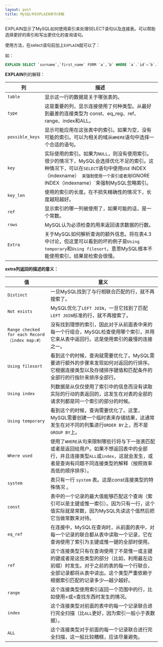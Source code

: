 ```yaml
---
layout: post
title: MySQL中EXPLAIN命令详解
---
```


EXPLAIN显示了MySQL如何使用索引来处理SELECT语句以及连接表。可以帮助选择更好的索引和写出更优化的查询语句。

使用方法，在select语句前加上`EXPLAIN`就可以了：

如：
```sql
EXPLAIN SELECT `surname`,`first_name` FORM `a`,`b` WHERE `a`.`id`=`b`.`id` 
```

**EXPLAIN**列的解释：

|  列  |  描述  |
| ---- | ---- |
| `table` | 显示这一行的数据是关于哪张表的。|
| `type` | 这是重要的列，显示连接使用了何种类型。从最好到最差的连接类型为 const、eq_reg、ref、range、index和ALL。 |
| `possible_keys` | 显示可能应用在这张表中的索引。如果为空，没有可能的索引。可以为相关的域从`WHERE`语句中选择一个合适的语句。 | 
| `key` |  实际使用的索引。如果为`NULL`，则没有使用索引。很少的情况下，MySQL会选择优化不足的索引。这种情况下，可以在`SELECT`语句中使用`USE` INDEX（indexname）` 来强制使用一个索引或者用`IGNORE INDEX（indexname）`来强制MySQL忽略索引。 |
| `key_len` | 使用的索引的长度。在不损失精确性的情况下，长度越短越好。  |
| `ref` | 显示索引的哪一列被使用了，如果可能的话，是一个常数。 | 
| `rows` | MySQL认为必须检查的用来返回请求数据的行数。 |
| `Extra` | 关于MySQL如何解析查询的额外信息。将在表4.3中讨论，但这里可以看到的坏的例子是`Using temporary`和`Using filesort`，意思MySQL根本不能使用索引，结果是检索会很慢。  |

**extra列返回的描述的意义：**

| 值 | 意义 |
| ---- | ---- |
| `Distinct` | 一旦MySQL找到了与行相联合匹配的行，就不再搜索了。 |
| `Not exists` | MySQL优化了`LEFT JOIN`，一旦它找到了匹配`LEFT JOIN`标准的行，就不再搜索了。| 
| `Range checked for each Record（index map:#）` | 没有找到理想的索引，因此对于从前面表中来的每一个行组合，MySQL检查使用哪个索引，并用它来从表中返回行。这是使用索引的最慢的连接之一。|
| `Using filesort` | 看到这个的时候，查询就需要优化了。MySQL需要进行额外的步骤来发现如何对返回的行排序。它根据连接类型以及存储排序键值和匹配条件的全部行的行指针来排序全部行。|
| `Using index` | 列数据是从仅仅使用了索引中的信息而没有读取实际的行动的表返回的，这发生在对表的全部的请求列都是同一个索引的部分的时候。|
| `Using temporary` | 看到这个的时候，查询需要优化了。这里，MySQL需要创建一个临时表来存储结果，这通常发生在对不同的列集进行`ORDER BY`上，而不是`GROUP BY`上。 |
| `Where used` | 使用了`WHERE`从句来限制哪些行将与下一张表匹配或者是返回给用户。如果不想返回表中的全部行，并且连接类型`ALL`或`index`，这就会发生，或者是查询有问题不同连接类型的解释（按照效率高低的顺序排序）。 |
| `system` | 表只有一行 `system` 表。这是const连接类型的特殊情况 。 |
| `const` | 表中的一个记录的最大值能够匹配这个查询（索引可以是主键或惟一索引）。因为只有一行，这个值实际就是常数，因为MySQL先读这个值然后把它当做常数来对待。 |
| `eq_ref` | 在连接中，MySQL在查询时，从前面的表中，对每一个记录的联合都从表中读取一个记录，它在查询使用了索引为主键或惟一键的全部时使用。|
| `ref` | 这个连接类型只有在查询使用了不是惟一或主键的键或者是这些类型的部分（比如，利用最左边前缀）时发生。对于之前的表的每一个行联合，全部记录都将从表中读出。这个类型严重依赖于根据索引匹配的记录多少—越少越好。|
| `range` | 这个连接类型使用索引返回一个范围中的行，比如使用>或<查找东西时发生的情况。|
| `index` | 这个连接类型对前面的表中的每一个记录联合进行完全扫描（比`ALL`更好，因为索引一般小于表数据）。|
| `ALL` | 这个连接类型对于前面的每一个记录联合进行完全扫描，这一般比较糟糕，应该尽量避免。 | 

